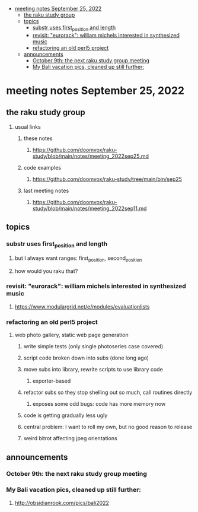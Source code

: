 - [meeting notes September 25, 2022](#orgb0444a3)
  - [the raku study group](#orgd990b0a)
  - [topics](#org9309bf6)
    - [substr uses first<sub>position</sub> and length](#orgd067d20)
    - [revisit: "eurorack": william michels interested in synthesized music](#org0b5ecf8)
    - [refactoring an old perl5 project](#orge7fc34b)
  - [announcements](#org09a4567)
    - [October 9th: the next raku study group meeting](#org0f4a789)
    - [My Bali vacation pics, cleaned up still further:](#orgd45aee6)


<a id="orgb0444a3"></a>

# meeting notes September 25, 2022


<a id="orgd990b0a"></a>

## the raku study group

1.  usual links

    1.  these notes
    
        1.  <https://github.com/doomvox/raku-study/blob/main/notes/meeting_2022sep25.md>
    
    2.  code examples
    
        1.  <https://github.com/doomvox/raku-study/tree/main/bin/sep25>
    
    3.  last meeting notes
    
        1.  <https://github.com/doomvox/raku-study/blob/main/notes/meeting_2022sep11.md>


<a id="org9309bf6"></a>

## topics


<a id="orgd067d20"></a>

### substr uses first<sub>position</sub> and length

1.  but I always want ranges: first<sub>position</sub>, second<sub>position</sub>

2.  how would you raku that?


<a id="org0b5ecf8"></a>

### revisit: "eurorack": william michels interested in synthesized music

1.  <https://www.modulargrid.net/e/modules/evaluationlists>


<a id="orge7fc34b"></a>

### refactoring an old perl5 project

1.  web photo gallery, static web page generation

    1.  write simple tests (only single photoseries case covered)
    
    2.  script code broken down into subs (done long ago)
    
    3.  move subs into library, rewrite scripts to use library code
    
        1.  exporter-based
    
    4.  refactor subs so they stop shelling out so much, call routines directly
    
        1.  exposes some odd bugs: code has more memory now
    
    5.  code is getting gradually less ugly
    
    6.  central problem: I want to roll my own, but no good reason to release
    
    7.  weird bitrot affecting jpeg orientations


<a id="org09a4567"></a>

## announcements


<a id="org0f4a789"></a>

### October 9th: the next raku study group meeting


<a id="orgd45aee6"></a>

### My Bali vacation pics, cleaned up still further:

1.  <http://obsidianrook.com/pics/bali2022>
